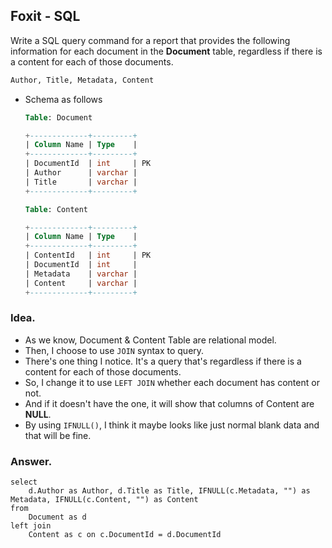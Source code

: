## Foxit - SQL



Write a SQL query command for a report that provides the following information for each document in the **Document** table, regardless if there is a content for each of those documents.

```sql
Author, Title, Metadata, Content
```

- Schema as follows

  ```sql
  Table: Document
  
  +-------------+---------+
  | Column Name | Type    |
  +-------------+---------+
  | DocumentId  | int     | PK
  | Author      | varchar |
  | Title       | varchar |
  +-------------+---------+
  
  Table: Content
  
  +-------------+---------+
  | Column Name | Type    |
  +-------------+---------+
  | ContentId   | int     | PK
  | DocumentId  | int     |
  | Metadata    | varchar |
  | Content     | varchar |
  +-------------+---------+
  ```



### Idea.

- As we know, Document & Content Table are relational model.
- Then, I choose to use `JOIN` syntax to query.
- There's one thing I notice. It's a query that's regardless if there is a content for each of those documents.
- So, I change it to use `LEFT JOIN` whether  each document has content or not. 
- And if it doesn't have the one, it will show that columns of Content are **NULL**. 
- By using `IFNULL()`, I think it maybe looks like just normal blank data and that will be fine.



### Answer.

```mariadb
select 
	d.Author as Author, d.Title as Title, IFNULL(c.Metadata, "") as Metadata, IFNULL(c.Content, "") as Content
from 
	Document as d
left join 
	Content as c on c.DocumentId = d.DocumentId
```

